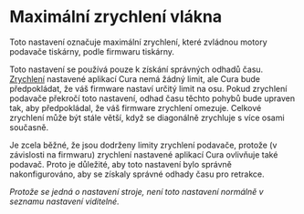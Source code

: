 Maximální zrychlení vlákna
====
Toto nastavení označuje maximální zrychlení, které zvládnou motory podavače tiskárny, podle firmwaru tiskárny.

Toto nastavení se používá pouze k získání správných odhadů času. [Zrychlení](../speed/acceleration_print.md) nastavené aplikací Cura nemá žádný limit, ale Cura bude předpokládat, že váš firmware nastaví určitý limit na osu. Pokud zrychlení podavače překročí toto nastavení, odhad času těchto pohybů bude upraven tak, aby předpokládal, že váš firmware zrychlení omezuje. Celkové zrychlení může být stále větší, když se diagonálně zrychluje s více osami současně.

Je zcela běžné, že jsou dodrženy limity zrychlení podavače, protože (v závislosti na firmwaru) zrychlení nastavené aplikací Cura ovlivňuje také podavač. Proto je důležité, aby toto nastavení bylo správně nakonfigurováno, aby se získaly správné odhady času pro retrakce.

*Protože se jedná o nastavení stroje, není toto nastavení normálně v seznamu nastavení viditelné.*